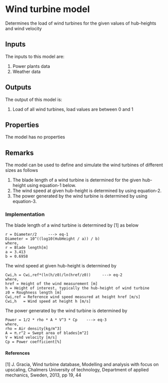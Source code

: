 # Wind turbine model

Determines the load of wind turbines for the given values of hub-heights and wind velocity


## Inputs
The inputs to this model are:

1. Power plants data
1. Weather data


## Outputs
The output of this model is:

1. Load of all wind turbines, load values are between 0 and 1


## Properties
The model has no properties

## Remarks
The model can be used to define and simulate the wind turbines of different sizes as follows
  1. The blade length of a wind turbine is determined for the given hub-height using equation-1 below.
  2. The wind speed at given hub-height is determined by using equation-2.
  3. The power generated by the wind turbine is determined by using equation-3.

### Implementation

The blade length of a wind turbine is determined by [1] as below
```
r = Diameter/2     ---> eq-1
Diameter = 10^((log10(HubHeight / a)) / b)
where,
r = Blade length[m]
a = 3.413
b = 0.6958
```
The wind speed at given hub-height is determined by
```
Cwi,h = Cwi,ref*(ln(h/z0)/ln(href/z0))     ---> eq-2
where,
href = Height of the wind measurement [m]
h = Height of interest, typically the hub-height of wind turbine
z0 = Roughness length [m]
Cwi,ref = Reference wind speed measured at height href [m/s]
Cwi,h   = Wind speed at height h [m/s]
```
The power generated by the wind turbine is determined by
```
Power = 1/2 * rho * A * V^3 * Cp    ---> eq-3
where,
rho = Air density[kg/m^3]
A = π.r^2 = Swept area of blades[m^2]
V = Wind velocity [m/s]
Cp = Power coefficient[%]
```

#### References

[1] J. Gracia, Wind turbine database, Modelling and analysis with focus on upscaling, Chalmers University of technology, Department of applied mechanics, Sweden, 2013, pp 19, 44